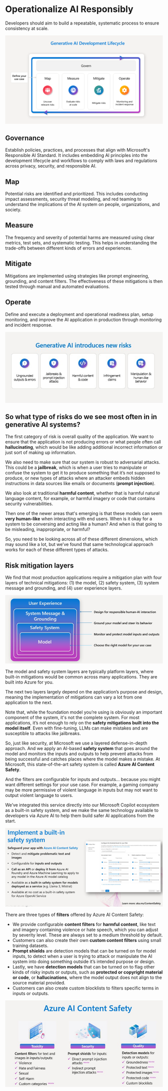 # Operationalize AI Responsibly

Developers should aim to build a repeatable, systematic process to ensure consistency at scale.

![Lifecycle](https://github.com/codess-aus/Operationalize-AI-Responsibly/blob/693f55dd6876ab8b616844b5f97685eb8ed8d87b/images/generative-ai-lifecycle.png)

## Governance
Establish policies, practices, and processes that align with Microsoft's Responsible AI Standard. 
It includes embedding AI principles into the development lifecycle and workflows to comply with laws and regulations across privacy, security, and responsible AI.

## Map
Potential risks are identified and prioritized. 
This includes conducting impact assessments, security threat modeling, and red teaming to understand the implications of the AI system on people, organizations, and society.

## Measure
The frequency and severity of potential harms are measured using clear metrics, test sets, and systematic testing. 
This helps in understanding the trade-offs between different kinds of errors and experiences.

## Mitigate
Mitigations are implemented using strategies like prompt engineering, grounding, and content filters. 
The effectiveness of these mitigations is then tested through manual and automated evaluations.

## Operate
Define and execute a deployment and operational readiness plan, setup monitoring, and improve the AI application in production through monitoring and incident response.

![risks](https://github.com/codess-aus/Operationalize-AI-Responsibly/blob/76ffc1a0326ccffd544b02d9e8a0598a11cd708e/images/risks.jpg)

## So what type of risks do we see most often in in generative AI systems?

The first category of risk is overall quality of the application. 
We want to ensure that the application is not producing errors or what people often call **hallucinating**, which would be like adding additional incorrect information or just sort of making up information.

We also need to make sure that our system is robust to adversarial attacks.
This could be a **jailbreak**, which is when a user tries to manipulate or confuse the system to get it to produce something that it’s not supposed to produce, or new types of attacks where an attacker embeds hidden instructions in data sources like emails or documents (**prompt injection**).

We also look at traditional **harmful content**, whether that is harmful natural language content, for example, or harmful imagery or code that contains security vulnerabilities.

Then one of the newer areas that's emerging is that these models can seem **very human-like** when interacting with end users. 
When is it okay for a system to be conversing and acting like a human? And when is that going to be misleading, inappropriate, or harmful?

So, you need to be looking across all of these different dimensions, which may sound like a lot, but we’ve found that same technological approach works for each of these different types of attacks.

## Risk mitigation layers

We find that most production applications require a mitigation plan with four layers of technical mitigations: (1) the model, (2) safety system, (3) system message and grounding, and (4) user experience layers. 

![Defence in Depth](https://github.com/codess-aus/Operationalize-AI-Responsibly/blob/9c4f0bffbff7e9c4ecde9735f4f8abc09ca0ec6b/images/defenceindepth.jpg)

The model and safety system layers are typically platform layers, where built-in mitigations would be common across many applications. They are built into Azure for you. 

The next two layers largely depend on the application’s purpose and design, meaning the implementation of mitigations can vary a lot from one application to the next. 

Note that, while the foundation model you’re using is obviously an important component of the system, it's not the complete system. For most applications, it’s not enough to rely on the **safety mitigations built into the model itself**. Even with fine-tuning, LLMs can make mistakes and are susceptible to attacks like jailbreaks.

So, just like security, at Microsoft we use a layered defense-in-depth approach. 
And we apply an AI-based **safety system** that goes around the model and monitors the inputs and outputs to help prevent attacks from being successful and catches places where the model makes a mistake.
At Microsoft, this state-of-the-art safety system is called **Azure AI Content Safety**.

And the filters are configurable for inputs and outputs… because you might want different settings for your use case. For example, a gaming company may be more permissive of violent language in inputs but may not want to output violent language to users.

We’ve integrated this service directly into our Microsoft Copilot ecosystem as a built-in safety system, and we make the same technology available to developers via Azure AI to help them build safer AI applications from the start.

![Azure Content Safety](https://github.com/codess-aus/Operationalize-AI-Responsibly/blob/0bc86e55ca482063fcf8a84796036b575f4b6820/images/safetysystem.jpg)

There are three types of **filters** offered by Azure AI Content Safety:

- We provide configurable **content filters** for **harmful content**, like text and imagery containing violence or hate speech, which you can adjust by severity level. These are always set to a medium threshold by default.
- Customers can also create their own **custom content filters** using small training datasets.
- **Prompt shields** are detection models that can be turned on for model inputs, to detect when a user is trying to attack or manipulate the AI system into doing something outside it’s intended purpose or design.
- Lastly, we have **detection models** that can be turned on to flag other kinds of risky inputs or outputs, such as **protected or copyright material or code**, or **hallucinations**, where the model output does not align to the source material provided.
- Customers can also create custom blocklists to filters specific terms in inputs or outputs.

![Filters](https://github.com/codess-aus/Operationalize-AI-Responsibly/blob/2faa396596693c4b863ac09de041ca9a0ecb7f16/images/Filters.jpg)












